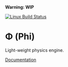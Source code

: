 __Warning: WIP__

[![Linux Build Status](https://travis-ci.org/jansegre/phi.svg?branch=master)](https://travis-ci.org/jansegre/phi)

# Φ (Phi)

Light-weight physics engine.

[Documentation](http://jansegre.com/phi/phi)
